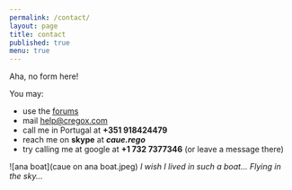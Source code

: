 ```yaml
---
permalink: /contact/
layout: page
title: contact
published: true
menu: true
---
```


Aha, no form here!

You may:

- use the [forums](http://talk.cregox.com)
- mail [help@cregox.com](mailto:help@cregox.com)
- call me in Portugal at **+351 918424479**
- reach me on **skype** at _**caue.rego**_
- try calling me at google at **+1 732 7377346** (or leave a message there)

![ana boat](caue on ana boat.jpeg)
*I wish I lived in such a boat... Flying in the sky...*
